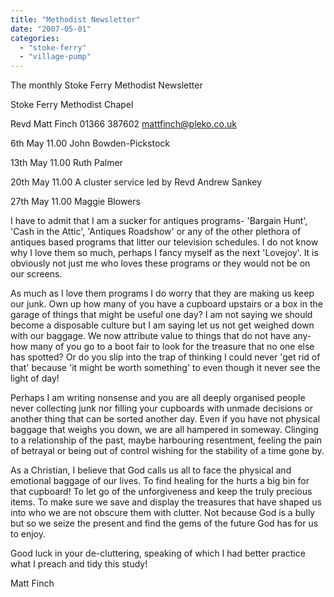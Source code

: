 ```yaml
---
title: "Methodist Newsletter"
date: "2007-05-01"
categories: 
  - "stoke-ferry"
  - "village-pump"
---
```


The monthly Stoke Ferry Methodist Newsletter

Stoke Ferry Methodist Chapel

Revd Matt Finch 01366 387602 mattfinch@pleko.co.uk

6th May 11.00 John Bowden-Pickstock

13th May 11.00 Ruth Palmer

20th May 11.00 A cluster service led by Revd Andrew Sankey

27th May 11.00 Maggie Blowers

I have to admit that I am a sucker for antiques programs- 'Bargain Hunt', 'Cash in the Attic', 'Antiques Roadshow' or any of the other plethora of antiques based programs that litter our television schedules. I do not know why I love them so much, perhaps I fancy myself as the next 'Lovejoy'. It is obviously not just me who loves these programs or they would not be on our screens.

As much as I love them programs I do worry that they are making us keep our junk. Own up how many of you have a cupboard upstairs or a box in the garage of things that might be useful one day? I am not saying we should become a disposable culture but I am saying let us not get weighed down with our baggage. We now attribute value to things that do not have any- how many of you go to a boot fair to look for the treasure that no one else has spotted? Or do you slip into the trap of thinking I could never 'get rid of that' because 'it might be worth something' to even though it never see the light of day!

Perhaps I am writing nonsense and you are all deeply organised people never collecting junk nor filling your cupboards with unmade decisions or another thing that can be sorted another day. Even if you have not physical baggage that weighs you down, we are all hampered in someway. Clinging to a relationship of the past, maybe harbouring resentment, feeling the pain of betrayal or being out of control wishing for the stability of a time gone by.

As a Christian, I believe that God calls us all to face the physical and emotional baggage of our lives. To find healing for the hurts a big bin for that cupboard! To let go of the unforgiveness and keep the truly precious items. To make sure we save and display the treasures that have shaped us into who we are not obscure them with clutter. Not because God is a bully but so we seize the present and find the gems of the future God has for us to enjoy.

Good luck in your de-cluttering, speaking of which I had better practice what I preach and tidy this study!

Matt Finch
